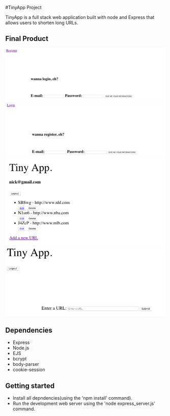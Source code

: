 #TinyApp Project

TinyApp is a full stack web application built with node and Express that allows users to shorten long URLs.

## Final Product
!["Screen shot of the Login page"](https://github.com/nvonbuttlar/tiny-app/blob/master/docs/Login.png)
!["Screen shot of the Register page"](https://github.com/nvonbuttlar/tiny-app/blob/master/docs/Register.png)
!["Screen shot of the Home page"](https://github.com/nvonbuttlar/tiny-app/blob/master/docs/HomePage.png)
!["Screen shot of the Add a URL page"](https://github.com/nvonbuttlar/tiny-app/blob/master/docs/AddURL.png)

## Dependencies

- Express
- Node.js
- EJS
- bcrypt
- body-parser
- cookie-session

## Getting started

- Install all depndencies(using the 'npm install' command).
- Run the development web server using the 'node express_server.js' command.